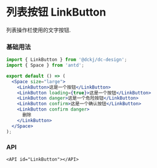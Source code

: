 # 列表按钮 LinkButton

列表操作栏使用的文字按钮.

### 基础用法

```jsx
import { LinkButton } from '@dckj/dc-design';
import { Space } from 'antd';

export default () => (
  <Space size="large">
    <LinkButton>这是一个按钮</LinkButton>
    <LinkButton loading={true}>这是一个按钮</LinkButton>
    <LinkButton danger>这是一个危险按钮</LinkButton>
    <LinkButton confirm>这是一个确认按钮</LinkButton>
    <LinkButton confirm danger>
      删除
    </LinkButton>
  </Space>
);
```

### API

`<API id="LinkButton"></API>`
